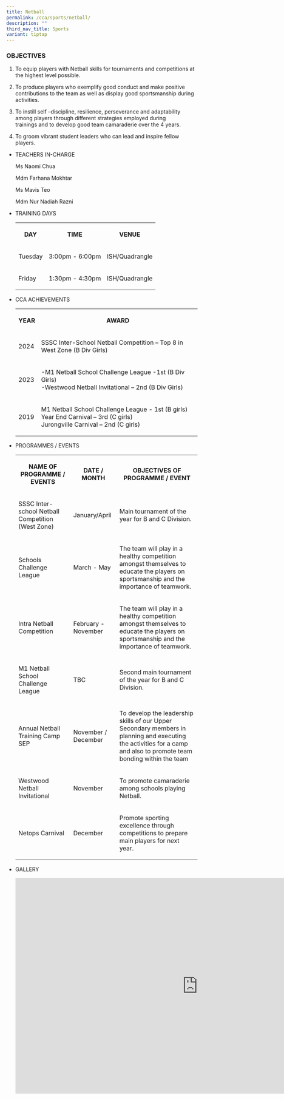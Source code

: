 ```yaml
---
title: Netball
permalink: /cca/sports/netball/
description: ""
third_nav_title: Sports
variant: tiptap
---
```

<h3>OBJECTIVES</h3>
<ol data-tight="true" class="tight">
<li>
<p>To equip players with Netball skills for tournaments and competitions
at the highest level possible.</p>
</li>
<li>
<p>To produce players who exemplify good conduct and make positive contributions
to the team as well as display good sportsmanship during activities.</p>
</li>
<li>
<p>To instill self –discipline, resilience, perseverance and adaptability
among players through different strategies employed during trainings&nbsp;and
to develop good team camaraderie over the 4 years.</p>
</li>
<li>
<p>To groom vibrant student leaders who can lead and inspire fellow players.</p>
</li>
</ol>
<ul>
<li>
<p>TEACHERS IN-CHARGE</p>
<p>Ms Naomi Chua</p>
<p>Mdm Farhana Mokhtar</p>
<p>Ms Mavis Teo</p>
<p>Mdm Nur Nadiah Razni</p>
<p></p>
</li>
<li>
<p>TRAINING DAYS</p>
<p></p>
<table>
<tbody>
<tr>
<th rowspan="1" colspan="1">
<p>DAY</p>
</th>
<th rowspan="1" colspan="1">
<p>TIME</p>
</th>
<th rowspan="1" colspan="1">
<p>VENUE</p>
</th>
</tr>
<tr>
<td rowspan="1" colspan="1">
<p>Tuesday</p>
</td>
<td rowspan="1" colspan="1">
<p>3:00pm - 6:00pm</p>
</td>
<td rowspan="1" colspan="1">
<p>ISH/Quadrangle</p>
</td>
</tr>
<tr>
<td rowspan="1" colspan="1">
<p>Friday</p>
</td>
<td rowspan="1" colspan="1">
<p>1:30pm - 4:30pm</p>
</td>
<td rowspan="1" colspan="1">
<p>ISH/Quadrangle</p>
</td>
</tr>
</tbody>
</table>
</li>
<li>
<p>CCA ACHIEVEMENTS</p>
<p></p>
<table>
<tbody>
<tr>
<th rowspan="1" colspan="1">
<p>YEAR</p>
</th>
<th rowspan="1" colspan="1">
<p>AWARD</p>
</th>
</tr>
<tr>
<td rowspan="1" colspan="1">
<p>2024</p>
</td>
<td rowspan="1" colspan="1">
<p>SSSC Inter-School Netball Competition – Top 8 in West Zone (B Div Girls)</p>
</td>
</tr>
<tr>
<td rowspan="1" colspan="1">
<p>2023</p>
</td>
<td rowspan="1" colspan="1">
<p>-M1 Netball School Challenge League -1st (B Div Girls)
<br>-Westwood Netball Invitational – 2nd (B Div Girls)</p>
</td>
</tr>
<tr>
<td rowspan="1" colspan="1">
<p>2019</p>
</td>
<td rowspan="1" colspan="1">
<p>M1 Netball School Challenge League - 1st (B girls)
<br>Year End Carnival – 3rd (C girls)
<br>Jurongville Carnival – 2nd (C girls)</p>
</td>
</tr>
</tbody>
</table>
</li>
<li>
<p>PROGRAMMES / EVENTS</p>
<p></p>
<table>
<tbody>
<tr>
<th rowspan="1" colspan="1">
<p>NAME OF PROGRAMME / EVENTS</p>
</th>
<th rowspan="1" colspan="1">
<p>DATE / MONTH</p>
</th>
<th rowspan="1" colspan="1">
<p>OBJECTIVES OF PROGRAMME / EVENT</p>
</th>
</tr>
<tr>
<td rowspan="1" colspan="1">
<p>SSSC Inter-school Netball Competition (West Zone)</p>
</td>
<td rowspan="1" colspan="1">
<p>January/April</p>
</td>
<td rowspan="1" colspan="1">
<p>Main tournament of the year for B and C Division.</p>
</td>
</tr>
<tr>
<td rowspan="1" colspan="1">
<p>Schools Challenge League</p>
</td>
<td rowspan="1" colspan="1">
<p>March - May</p>
</td>
<td rowspan="1" colspan="1">
<p>The team will play in a healthy competition amongst themselves to educate
the players on sportsmanship and the importance of teamwork.</p>
</td>
</tr>
<tr>
<td rowspan="1" colspan="1">
<p>Intra Netball Competition</p>
</td>
<td rowspan="1" colspan="1">
<p>February - November</p>
</td>
<td rowspan="1" colspan="1">
<p>The team will play in a healthy competition amongst themselves to educate
the players on sportsmanship and the importance of teamwork.</p>
</td>
</tr>
<tr>
<td rowspan="1" colspan="1">
<p>M1 Netball School Challenge League</p>
</td>
<td rowspan="1" colspan="1">
<p>TBC</p>
</td>
<td rowspan="1" colspan="1">
<p>Second main tournament of the year for B and C Division.</p>
</td>
</tr>
<tr>
<td rowspan="1" colspan="1">
<p>Annual Netball Training Camp SEP</p>
</td>
<td rowspan="1" colspan="1">
<p>November / December</p>
</td>
<td rowspan="1" colspan="1">
<p>To develop the leadership skills of our Upper Secondary members in planning
and executing the activities for a camp and also to promote team bonding
within the team</p>
</td>
</tr>
<tr>
<td rowspan="1" colspan="1">
<p>Westwood Netball Invitational</p>
</td>
<td rowspan="1" colspan="1">
<p>November</p>
</td>
<td rowspan="1" colspan="1">
<p>To promote camaraderie among schools playing Netball.</p>
</td>
</tr>
<tr>
<td rowspan="1" colspan="1">
<p>Netops Carnival</p>
</td>
<td rowspan="1" colspan="1">
<p>December</p>
</td>
<td rowspan="1" colspan="1">
<p>Promote sporting excellence through competitions to prepare main players
for next year.</p>
</td>
</tr>
</tbody>
</table>
</li>
<li>
<p>GALLERY</p>
<p></p>
<div class="iframe-wrapper">
<iframe height="569" width="960" allowfullscreen="true" frameborder="0" src="https://docs.google.com/presentation/d/e/2PACX-1vT2CP4zumkjjjgEJHJxTGQHkiUgwQtWuomsg-pcDkeoj854io9in7MQqGHROIOQsFPsV_dJBZmXoXPe/embed?start=true&amp;loop=true&amp;delayms=3000"></iframe>
</div>
<p></p>
</li>
</ul>
<p></p>